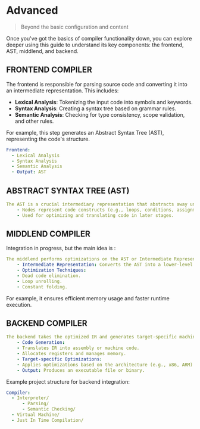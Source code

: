 # Advanced
> Beyond the basic configuration and content

Once you've got the basics of compiler functionality down, you can explore deeper using this guide to understand its key components: the frontend, AST, middlend, and backend.

## FRONTEND COMPILER

The frontend is responsible for parsing source code and converting it into an intermediate representation. This includes:

- **Lexical Analysis**: Tokenizing the input code into symbols and keywords.
- **Syntax Analysis**: Creating a syntax tree based on grammar rules.
- **Semantic Analysis**: Checking for type consistency, scope validation, and other rules.

For example, this step generates an Abstract Syntax Tree (AST), representing the code's structure.

```yaml
Frontend:
  - Lexical Analysis
  - Syntax Analysis
  - Semantic Analysis
  - Output: AST
```

## ABSTRACT SYNTAX TREE (AST)

```yaml
The AST is a crucial intermediary representation that abstracts away unnecessary syntax details, leaving only the essential structure needed for further compilation.
	- Nodes represent code constructs (e.g., loops, conditions, assignments).
	- Used for optimizing and translating code in later stages.
```

## MIDDLEND COMPILER

<!-- See [Configuration](https://www.mkdocs.org/user-guide/configuration/) page on MkDocs site for options. -->

Integration in progress, but the main idea is :

```yaml
The middlend performs optimizations on the AST or Intermediate Representation (IR), ensuring efficient execution.
	- Intermediate Representation: Converts the AST into a lower-level format suitable for optimization.
	- Optimization Techniques:
	- Dead code elimination.
	- Loop unrolling.
	- Constant folding.
```

For example, it ensures efficient memory usage and faster runtime execution.

## BACKEND COMPILER

```yml
The backend takes the optimized IR and generates target-specific machine code.
	- Code Generation:
	- Translates IR into assembly or machine code.
	- Allocates registers and manages memory.
	- Target-specific Optimizations:
	- Applies optimizations based on the architecture (e.g., x86, ARM).
	- Output: Produces an executable file or binary.
```

Example project structure for backend integration:

```yaml
Compiler:
  - Interpreter/
      - Parsing/
      - Semantic Checking/
  - Virtual Machine/
  - Just In Time Compilation/
```

